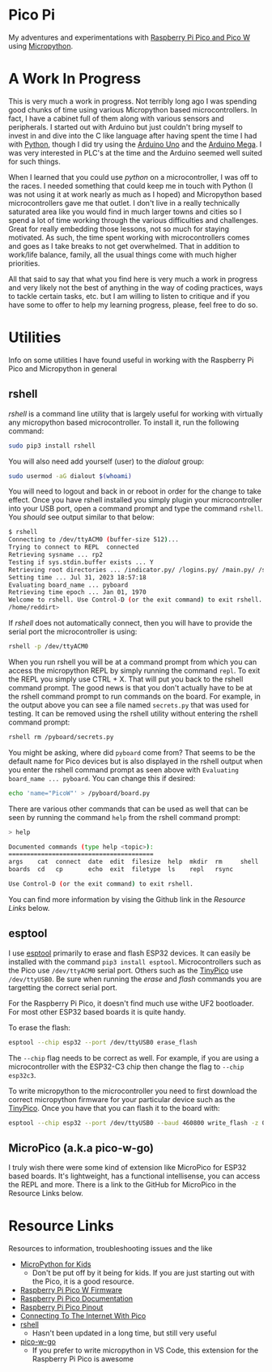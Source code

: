 # Pico Pi

My adventures and experimentations with [Raspberry Pi Pico and Pico W](https://www.raspberrypi.com/products/raspberry-pi-pico/) using [Micropython](https://micropython.org/).

# A Work In Progress

This is very much a work in progress.  Not terribly long ago I was spending good chunks of time using various Micropython based microcontrollers.  In fact, I have a cabinet full of them along with various sensors and peripherals.  I started out with Arduino but just couldn't bring myself to invest in and dive into the C like language after having spent the time I had with [Python](https://www.python.org/), though I did try using the [Arduino Uno](https://store-usa.arduino.cc/products/arduino-uno-rev3?selectedStore=us) and the [Arduino Mega](https://store-usa.arduino.cc/products/arduino-mega-2560-rev3?selectedStore=us).  I was very interested in PLC's at the time and the Arduino seemed well suited for such things.

When I learned that you could use _python_ on a microcontroller, I was off to the races.  I needed something that could keep me in touch with Python (I was not using it at work nearly as much as I hoped) and Micropython based microcontrollers gave me that outlet.  I don't live in a really technically saturated area like you would find in much larger towns and cities so I spend a lot of time working through the various difficulties and challenges.  Great for really embedding those lessons, not so much for staying motivated.  As such, the time spent working with microcontrollers comes and goes as I take breaks to not get overwhelmed.  That in addition to work/life balance, family, all the usual things come with much higher priorities.

All that said to say that what you find here is very much a work in progress and very likely not the best of anything in the way of coding practices, ways to tackle certain tasks, etc. but I am willing to listen to critique and if you have some to offer to help my learning progress, please, feel free to do so.

# Utilities

Info on some utilities I have found useful in working with the Raspberry Pi Pico and Micropython in general

## rshell

_rshell_ is a command line utility that is largely useful for working with virtually any micropython based microcontroller.  To install it, run the following command:

```bash
sudo pip3 install rshell
```

You will also need add yourself (user) to the _dialout_ group:

```bash
sudo usermod -aG dialout $(whoami)
```

You will need to logout and back in or reboot in order for the change to take effect.  Once you have rshell installed you simply plugin your microcontroller into your USB port, open a command prompt and type the command `rshell`.  You _should_ see output similar to that below:

```bash
$ rshell
Connecting to /dev/ttyACM0 (buffer-size 512)...
Trying to connect to REPL  connected
Retrieving sysname ... rp2
Testing if sys.stdin.buffer exists ... Y
Retrieving root directories ... /indicator.py/ /logins.py/ /main.py/ /secrets.py/ /wlan_connect.py/
Setting time ... Jul 31, 2023 18:57:18
Evaluating board_name ... pyboard
Retrieving time epoch ... Jan 01, 1970
Welcome to rshell. Use Control-D (or the exit command) to exit rshell.
/home/reddirt>
```

If _rshell_ does not automatically connect, then you will have to provide the serial port the microcontroller is using:

```bash
rshell -p /dev/ttyACM0
```
 
When you run rshell you will be at a command prompt from which you can access the micropython REPL by simply running the command `repl`.  To exit the REPL you simply use CTRL + X.  That will put you back to the rshell command prompt.  The good news is that you don't actually have to be at the rshell command prompt to run commands on the board.  For example, in the output above you can see a file named `secrets.py` that was used for testing.  It can be removed using the rshell utility without entering the rshell command prompt:

```bash
rshell rm /pyboard/secrets.py
```

You might be asking, where did `pyboard` come from?  That seems to be the default name for Pico devices but is also displayed in the rshell output when you enter the rshell command prompt as seen above with `Evaluating board_name ... pyboard`.  You can change this if desired:

```bash
echo 'name="PicoW"' > /pyboard/board.py
```

There are various other commands that can be used as well that can be seen by running the command `help` from the rshell command prompt:

```bash
> help

Documented commands (type help <topic>):
========================================
args    cat  connect  date  edit  filesize  help  mkdir  rm     shell
boards  cd   cp       echo  exit  filetype  ls    repl   rsync

Use Control-D (or the exit command) to exit rshell.
```

You can find more information by vising the Github link in the _Resource Links_ below.

## esptool

I use [esptool](https://github.com/espressif/esptool/) primarily to erase and flash ESP32 devices.  It can easily be installed with the command `pip3 install esptool`.  Microcontrollers such as the Pico use `/dev/ttyACM0` serial port.  Others such as the [TinyPico](https://www.tinypico.com/) use `/dev/ttyUSB0`.  Be sure when running the _erase_ and _flash_ commands you are targetting the correct serial port.

For the Raspberry Pi Pico, it doesn't find much use withe UF2 bootloader.  For most other ESP32 based boards it is quite handy.

To erase the flash:

```bash
esptool --chip esp32 --port /dev/ttyUSB0 erase_flash
```

The `--chip` flag needs to be correct as well.  For example, if you are using a microcontroller with the ESP32-C3 chip then change the flag to `--chip esp32c3`.

To write micropython to the microcontroller you need to first download the correct micropython firmware for your particular device such as the [TinyPico](https://www.tinypico.com/).  Once you have that you can flash it to the board with:

```bash
esptool --chip esp32 --port /dev/ttyUSB0 --baud 460800 write_flash -z 0x1000 tinypico-20230426-v1.20.0.bin
```

## MicroPico (a.k.a pico-w-go)

I truly wish there were some kind of extension like MicroPico for ESP32 based boards.  It's lightweight, has a functional intellisense, you can access the REPL and more.  There is a link to the GitHub for MicroPico in the Resource Links below.

# Resource Links

Resources to information, troubleshooting issues and the like

- [MicroPython for Kids](https://www.coderdojotc.org/micropython/)
  - Don't be put off by it being for kids.  If you are just starting out with the Pico, it is a good resource.
- [Raspberry Pi Pico W Firmware](https://micropython.org/download/rp2-pico-w/)
- [Raspberry Pi Pico Documentation](https://www.raspberrypi.com/documentation/microcontrollers/raspberry-pi-pico.html)
- [Raspberry Pi Pico Pinout](https://datasheets.raspberrypi.com/picow/PicoW-A4-Pinout.pdf)
- [Connecting To The Internet With Pico](https://datasheets.raspberrypi.com/picow/connecting-to-the-internet-with-pico-w.pdf)
- [rshell](https://github.com/dhylands/rshell)
  - Hasn't been updated in a long time, but still very useful
- [pico-w-go](https://github.com/paulober/Pico-W-Go)
  - If you prefer to write micropython in VS Code, this extension for the Raspberry Pi Pico is awesome